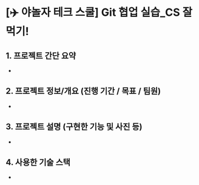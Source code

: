 # [✈️ 야놀자 테크 스쿨] Git 협업 실습\_CS 잘 먹기!

## 1. 프로젝트 간단 요약
- 


## 2. 프로젝트 정보/개요 (진행 기간 / 목표 / 팀원)
- 


## 3. 프로젝트 설명 (구현한 기능 및 사진 등)
- 


## 4. 사용한 기술 스택
- 
